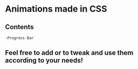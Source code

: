 # Animations made in CSS

## Contents
    -Progress Bar


## Feel free to add or to tweak and use them according to your needs!